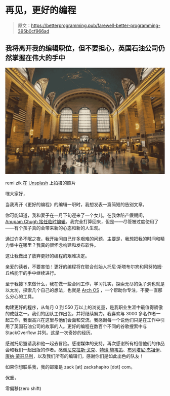 # 再见，更好的编程

> 原文：<https://betterprogramming.pub/farewell-better-programming-395b0cf966ad>

## 我将离开我的编辑职位，但不要担心，英国石油公司仍然掌握在伟大的手中

![](img/24193591a6619dda9c7f11aa41d9fbc4.png)

remi zik 在 [Unsplash](https://unsplash.com?utm_source=medium&utm_medium=referral) 上拍摄的照片

嘿大家好，

当我离开《更好的编程》的编辑一职时，我想发表一篇简短的告别文章。

你可能知道，我和妻子在一月下旬迎来了一个女儿，在我休陪产假期间， [Anupam Chugh 接任临时编辑](/introducing-our-interim-editor-anupam-chugh-54d99fabc7ee)。我完全打算回来，但是——尽管被过度使用了——有个孩子真的会带来新的心态和新的人生观。

通过许多不眠之夜，我开始问自己许多艰难的问题，主要是，我想把我的时间和精力集中在哪里？我真的很怀念构建和发布软件。

这让我做出了放弃更好的编程的艰难决定。

亲爱的读者，不要害怕！更好的编程将在联合创始人托尼·斯塔布尔宾和阿努帕姆·丘格能干的手中继续进行。

至于我接下来做什么，我在做一些合同工作，学习扎实，探索无尽的兔子洞也就是以太坊，探索几个自己的想法，也就是 [Arch OS](http://archos.io) ，一个帮助你专注，不要一直那么分心的工具。

构建更好的程序，从每月 0 到 550 万以上的浏览量，是我职业生涯中最值得骄傲的成就之一。我们的团队工作出色，并将继续努力。我喜欢与 3000 多名作者一起工作，我很高兴在这里与他们会面和交流。我感谢每一个说他们只是在工作中引用了英国石油公司的故事的人。更好的编程在数百个不同的谷歌搜索中与 StackOverflow 并列。这是一次奇妙的经历。

感谢托尼邀请我和他一起去冒险。感谢媒体的支持。再次感谢所有相信他们的作品会和我们一起出版的作者。感谢[尼克拉斯·戈克](https://medium.com/u/e4d971c7eba7?source=post_page-----395b0cf966ad--------------------------------)、[特瑞·施韦策](https://medium.com/u/58d4839b7777?source=post_page-----395b0cf966ad--------------------------------)、[布列塔尼·杰祖伊](https://medium.com/u/9b63206eb11c?source=post_page-----395b0cf966ad--------------------------------)、[康纳·蒙哥马利](https://medium.com/u/f05760e8f9c?source=post_page-----395b0cf966ad--------------------------------)，以及我们所有的编辑们，感谢你们是如此出色的队友！

如果你想联系我，我的邮箱是 zack [at] zackshapiro [dot] com。

保重，

零偏移(zero shift)